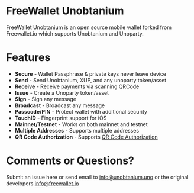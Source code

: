 FreeWallet Unobtanium
=====
FreeWallet Unobtanium is an open source mobile wallet forked from Freewallet.io which supports Unobtanium and Unoparty.

Features
=====
- **Secure** - Wallet Passphrase & private keys never leave device
- **Send** - Send Unobtanium, XUP, and any unoparty token/asset
- **Receive** - Receive payments via scanning QRCode
- **Issue** - Create a Unoparty token/asset
- **Sign** - Sign any message
- **Broadcast** - Broadcast any message
- **Passcode/PIN** - Protect wallet with additional security
- **TouchID** - Fingerprint support for iOS
- **Mainnet/Testnet** - Works on both mainnet and testnet
- **Multiple Addresses** - Supports multiple addresses
- **QR Code Authorization** - Supports [QR Code Authorization](https://github.com/Authpartyio/Spec/blob/master/QR_Authorization.spec.md)

Comments or Questions?
=====
Submit an issue here or send email to info@unobtanium.uno or the original developers info@freewallet.io

